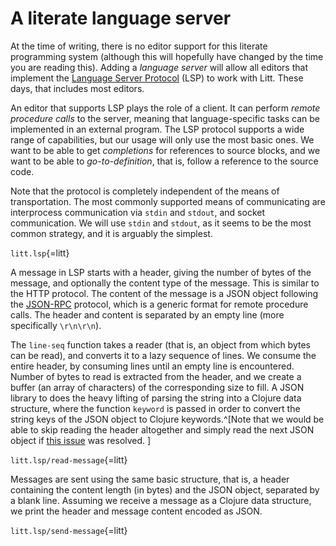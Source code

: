 # A literate language server

At the time of writing, there is no editor support for this literate
programming system (although this will hopefully have changed by the
time you are reading this). Adding a *language server* will allow all
editors that implement the [Language Server
Protocol](https://microsoft.github.io/language-server-protocol/) (LSP)
to work with Litt. These days, that includes most editors.

An editor that supports LSP plays the role of a client. It can perform
*remote procedure calls* to the server, meaning that language-specific
tasks can be implemented in an external program. The LSP protocol
supports a wide range of capabilities, but our usage will only use the
most basic ones. We want to be able to get *completions* for references
to source blocks, and we want to be able to *go-to-definition*, that is,
follow a reference to the source code.

Note that the protocol is completely independent of the means of
transportation. The most commonly supported means of communicating are
interprocess communication via `stdin` and `stdout`, and socket
communication. We will use `stdin` and `stdout`, as it seems to be the
most common strategy, and it is arguably the simplest.

`litt.lsp`{=litt}

A message in LSP starts with a header, giving the number of bytes of the
message, and optionally the content type of the message. This is similar
to the HTTP protocol. The content of the message is a JSON object
following the [JSON-RPC](https://www.jsonrpc.org/) protocol, which is a
generic format for remote procedure calls. The header and content is
separated by an empty line (more specifically `\r\n\r\n`).

The `line-seq` function takes a reader (that is, an object from which
bytes can be read), and converts it to a lazy sequence of lines. We
consume the entire header, by consuming lines until an empty line is
encountered. Number of bytes to read is extracted from the header, and
we create a buffer (an array of characters) of the corresponding size to
fill. A JSON library to does the heavy lifting of parsing the string
into a Clojure data structure, where the function `keyword` is passed in
order to convert the string keys of the JSON object to Clojure
keywords.^[Note that we would be able to skip reading the header
altogether and simply read the next JSON object if [this
issue](https://github.com/dakrone/cheshire/issues/94) was resolved. ]

`litt.lsp/read-message`{=litt}

Messages are sent using the same basic structure, that is, a header
containing the content length (in bytes) and the JSON object, separated
by a blank line. Assuming we receive a message as a Clojure data
structure, we print the header and message content encoded as JSON.

`litt.lsp/send-message`{=litt}

